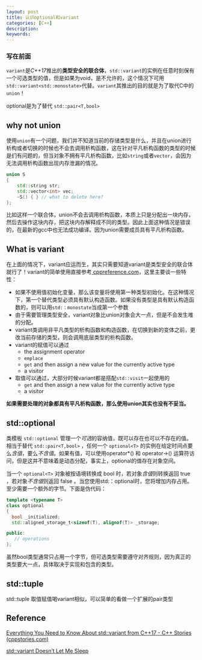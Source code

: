 ```yaml
---
layout: post
title: 认识optional和variant
categories: [C++]
description: 
keywords: 
---
```


### 写在前面

`variant`是*C++17*推出的**类型安全的联合体**，`std::variant`的实例在任意时刻保有一个可选类型的值，但是如果为void，是不允许的，这个情况下可用 `std::variant<std::monostate>`代替。`variant`其推出的目的就是为了取代C中的`union`！

optional是为了替代 `std::pair<T,bool>`

## why not union

使用`union`有一个问题，我们并不知道当前的存储类型是什么，并且在union进行析构或者切换的时候也不会去调用析构函数，这在针对平凡析构函数的类型的时候是们有问题的，但当对象不拥有平凡析构函数，比如`string`或者`vector`，会因为无法调用析构函数出现内存泄漏的情况。

```c++
union S
{
    std::string str;
    std::vector<int> vec;
    ~S() { } // what to delete here?
};
```

比如这样一个联合体，union不会去调用析构函数，本质上只是分配出一块内存，然后去操作这块内存，把这块内存解释成不同的类型。因此上面这种情况是错误的，在最新的gcc中也无法成功编译。因为union需要成员具有平凡析构函数。

## What is variant

在上面的情况下，variant应运而生，其实只需要知道variant是类型安全的联合体就行了！variant的简单使用直接参考[ cppreference.com](https://en.cppreference.com/w/cpp/utility/variant)，这里主要谈一些特性：

+ 如果不使用值初始化变量，那么该变量将使用第一种类型初始化。在这种情况下，第一个替代类型必须具有默认构造函数。如果没有类型是具有默认构造函数的，则可以用`std:：monostate`当成第一个参数
+ 由于需要管理类型安全，variant对象比union对象会大一点，但是不会发生堆的分配。
+ variant类调用非平凡类型的析构函数和构造函数，在切换到新的变体之前，更改当前存储的类型，则会调用底层类型的析构函数。
+ variant的赋值可以通过
  + the assignment operator
  + `emplace`
  + `get` and then assign a new value for the currently active type
  + a visitor
+ 取值可以通过，大部分时候variant都是搭配`std::visit`一起使用的
  + `get` and then assign a new value for the currently active type
  + a visitor

**如果需要处理的对象都具有平凡析构函数，那么使用union其实也没有不妥当。**



## std::optional

类模板 `std::optional` 管理一个*可选*的容纳值，既可以存在也可以不存在的值。相当于替代 `std::pair<T,bool>` ，任何一个 `optional<T>` 的实例在给定时间点要么*含值*，要么*不含值*。如果有值，可以使用operator*() 和 operator->() 运算符访问，但是这并不意味着是动态分配，事实上，optional的值存在对象空间。

当一个 `optional<T>` 对象被按语境转换成 bool 时，若对象*含值*则转换返回 true ，若对象*不含值*则返回 false 。当您使用std:：optional时，您将增加内存占用。至少需要一个额外的字节。下面是伪代码：

```c++
template <typename T>
class optional
{
  bool _initialized;
  std::aligned_storage_t<sizeof(T), alignof(T)> _storage;

public:
   // operations
};
```

虽然bool类型通常只占用一个字节，但可选类型需要遵守对齐规则，因为真正的类型要大一点，具体取决于实现和包含的类型。

## std::tuple
  std::tuple 取值赋值喝variant相似，可以简单的看做一个扩展的pair类型
## Reference

[Everything You Need to Know About std::variant from C++17 - C++ Stories (cppstories.com)](https://www.cppstories.com/2018/06/variant/)

[std::variant Doesn’t Let Me Sleep](https://pabloariasal.github.io/2018/06/26/std-variant/)



